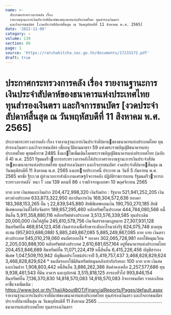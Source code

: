 ```yaml
---
name: >-
  ประกาศกระทรวงการคลัง เรื่อง
  รายงานฐานะการเงินประจำสัปดาห์ของธนาคารแห่งประเทศไทย ทุนสำรองเงินตรา
  และกิจการธนบัตร [งวดประจำสัปดาห์สิ้นสุด ณ วันพฤหัสบดีที่ 11 สิงหาคม พ.ศ. 2565]
date: '2022-11-09'
category: ง
volume: 139
section: 86
page: 1
source: 'https://ratchakitcha.soc.go.th/documents/17233172.pdf'
draft: true
---
```


# ประกาศกระทรวงการคลัง เรื่อง รายงานฐานะการเงินประจำสัปดาห์ของธนาคารแห่งประเทศไทย ทุนสำรองเงินตรา และกิจการธนบัตร [งวดประจำสัปดาห์สิ้นสุด ณ วันพฤหัสบดีที่ 11 สิงหาคม พ.ศ. 2565]

ประกาศกระทรวงการคลัง เรื่อง รายงานฐานะการเงินประจําสัปดาหของธนาคารแห่งประเทศไทย ทุนสํารองเงินตรา และกิจการธนบัตร เพื่ออนุวัติตามมาตรา 59 แห่งพระราชบัญญัติธนาคารแห่งประเทศไทย พุทธศักราช 2485 ซึ่งแกไขเพิ่มเติมโดยพระราชบัญญัติธนาคารแห่งประเทศไทย (ฉบับที่ 4) พ.ศ. 2551 รัฐมนตรีวาการกระทรวงการคลังได้ประกาศรายงานฐานะการเงินประจําสัปดาหของธนาคารแห่งประเทศไทย ทุนสํารองเงินตรา และกิจการธนบัตร งวดประจําสัปดาหสิ้นสุด ณ วันพฤหัสบดีที่ 11 สิงหาคม พ.ศ. 2565 แนบทายประกาศนี้ ประกาศ ณ วันที่ 5 กันยายน พ.ศ. 2565 พรชัย ฐีระเวช ผู้อํานวยการสํานักงานเศรษฐกิจการคลัง ปฏิบัติราชการแทน รัฐมนตรีวาการกระทรวงการคลัง ้ หนา 1 ่ เลม 139 ตอนที่ 86 ง ราชกิจจานุเบกษา 10 พฤศจิกายน 2565

บาท บาท เงินสดและเงินฝาก 204,472,998,320 เงินรับฝาก : รัฐบาล 521,941,252,205 เงินตราต่างประเทศ 633,873,322,950 สถาบันการเงิน 169,304,572,636 ทองคา 183,368,153,265 อื่น ๆ 22,839,545,880 สิทธิพิเศษถอนเงิน 190,750,270,185 สิทธิพิเศษถอนเงินที่ได้รับจัดสรร 189,657,295,460 หลักทรัพย์ในประเทศ 444,784,080,566 หนี้สินอื่น 5,911,358,880,116 หลักทรัพย์ต่างประเทศ 3,513,576,339,585 ทุนประเดิม 20,000,000 เงินให้กู้ยืม 245,810,578,756 เงินจัดสรรตามกฎหมาย 27,307,931,128 สินทรัพย์อื่น 468,614,123,458 เงินสารองเพื่อรักษาระดับกาไรนาส่งรัฐ 624,075,748 ขาดทุนสะสม (957,803,686,088) 5,885,249,867,085 5,885,249,867,085 บาท บาท เงินตราต่างประเทศ 545,010,219,060 ธนบัตรออกใช้ * ทองคา 302,065,728,981 ออกใช้หมุนเวียน 2,205,030,888,100 หลักทรัพย์ต่างประเทศ 2,610,681,657,164 อยู่ที่ธนาคารแห่งประเทศไทย 204,453,846,689 สินทรัพย์อื่น 11,071,224,419 หนี้สินอื่น 6,415,226,456 บัญชีสารองพิเศษ 1,047,509,110,942 บัญชีผลประโยชน์ประจาปี 5,419,757,437 3,468,828,829,624 3,468,828,829,624 * ธนบัตรออกใช้มีสินทรัพย์หนุนหลังเท่ากับร้อยละ 100 บาท บาท เงินสดและเงินฝาก 1,908,803,442 หนี้สินอื่น 3,886,262,386 สินค้าคงเหลือ 2,257,577,686 ทุน 9,938,461,543 ที่ดิน อาคาร และอุปกรณ์ 3,515,818,125 สารองทั่วไป 993,846,154 สินทรัพย์อื่น 7,136,370,830 14,818,570,083 14,818,570,083 กิจการธนบัตร รายละเอียดคาชี้แจงเพิ่มเติม : https://www.bot.or.th/Thai/AboutBOT/FinancialReports/Pages/default.aspx รายงานฐานะการเงินประจาสัปดาห์ของธนาคารแห่งประเทศไทย ทุนสารองเงินตรา และกิจการธนบัตร ประจาสัปดาห์สิ้นสุด ณ วันพฤหัสบดีที่ 11 สิงหาคม 2565 .................................................. ธนาคารแห่งประเทศไทย ทุนสารองเงินตรา
